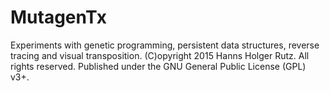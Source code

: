 # MutagenTx

Experiments with genetic programming, persistent data structures, reverse tracing and visual transposition.
(C)opyright 2015 Hanns Holger Rutz. All rights reserved. Published under the GNU General Public License (GPL) v3+. 